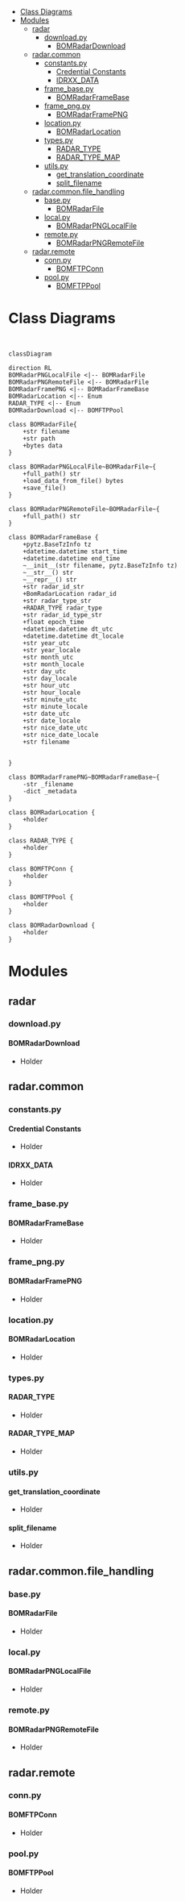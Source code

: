 - [Class Diagrams](#class-diagrams)
- [Modules](#modules)
  - [radar](#radar)
    - [download.py](#downloadpy)
      - [BOMRadarDownload](#bomradardownload)
  - [radar.common](#radarcommon)
    - [constants.py](#constantspy)
      - [Credential Constants](#credential-constants)
      - [IDRXX\_DATA](#idrxx_data)
    - [frame\_base.py](#frame_basepy)
      - [BOMRadarFrameBase](#bomradarframebase)
    - [frame\_png.py](#frame_pngpy)
      - [BOMRadarFramePNG](#bomradarframepng)
    - [location.py](#locationpy)
      - [BOMRadarLocation](#bomradarlocation)
    - [types.py](#typespy)
      - [RADAR\_TYPE](#radar_type)
      - [RADAR\_TYPE\_MAP](#radar_type_map)
    - [utils.py](#utilspy)
      - [get\_translation\_coordinate](#get_translation_coordinate)
      - [split\_filename](#split_filename)
  - [radar.common.file\_handling](#radarcommonfile_handling)
    - [base.py](#basepy)
      - [BOMRadarFile](#bomradarfile)
    - [local.py](#localpy)
      - [BOMRadarPNGLocalFile](#bomradarpnglocalfile)
    - [remote.py](#remotepy)
      - [BOMRadarPNGRemoteFile](#bomradarpngremotefile)
  - [radar.remote](#radarremote)
    - [conn.py](#connpy)
      - [BOMFTPConn](#bomftpconn)
    - [pool.py](#poolpy)
      - [BOMFTPPool](#bomftppool)


# Class Diagrams


```mermaid


classDiagram

direction RL
BOMRadarPNGLocalFile <|-- BOMRadarFile
BOMRadarPNGRemoteFile <|-- BOMRadarFile
BOMRadarFramePNG <|-- BOMRadarFrameBase
BOMRadarLocation <|-- Enum
RADAR_TYPE <|-- Enum
BOMRadarDownload <|-- BOMFTPPool

class BOMRadarFile{
    +str filename
    +str path
    +bytes data
}

class BOMRadarPNGLocalFile~BOMRadarFile~{
    +full_path() str
    +load_data_from_file() bytes
    +save_file()
}

class BOMRadarPNGRemoteFile~BOMRadarFile~{
    +full_path() str
}

class BOMRadarFrameBase {
    +pytz.BaseTzInfo tz
    +datetime.datetime start_time
    +datetime.datetime end_time
    ~__init__(str filename, pytz.BaseTzInfo tz)
    ~__str__() str
    ~__repr__() str
    +str radar_id_str
    +BomRadarLocation radar_id
    +str radar_type_str
    +RADAR_TYPE radar_type
    +str radar_id_type_str
    +float epoch_time
    +datetime.datetime dt_utc
    +datetime.datetime dt_locale
    +str year_utc
    +str year_locale
    +str month_utc
    +str month_locale
    +str day_utc
    +str day_locale
    +str hour_utc
    +str hour_locale
    +str minute_utc
    +str minute_locale
    +str date_utc
    +str date_locale
    +str nice_date_utc
    +str nice_date_locale
    +str filename


}

class BOMRadarFramePNG~BOMRadarFrameBase~{
    -str _filename
    -dict _metadata
}

class BOMRadarLocation {
    +holder
}

class RADAR_TYPE {
    +holder
}

class BOMFTPConn {
    +holder
}

class BOMFTPPool {
    +holder
}

class BOMRadarDownload {
    +holder
}

```

# Modules

## radar

### download.py

#### BOMRadarDownload

- Holder

## radar.common

### constants.py

#### Credential Constants

- Holder

#### IDRXX_DATA

- Holder

### frame_base.py

#### BOMRadarFrameBase

- Holder

### frame_png.py

#### BOMRadarFramePNG

- Holder

### location.py

#### BOMRadarLocation

- Holder

### types.py

#### RADAR_TYPE

- Holder

#### RADAR_TYPE_MAP

- Holder

### utils.py

#### get_translation_coordinate

- Holder

#### split_filename

- Holder

## radar.common.file_handling

### base.py

#### BOMRadarFile

- Holder

### local.py

#### BOMRadarPNGLocalFile

- Holder

### remote.py

#### BOMRadarPNGRemoteFile

- Holder

## radar.remote

### conn.py

#### BOMFTPConn

- Holder

### pool.py

#### BOMFTPPool

- Holder
